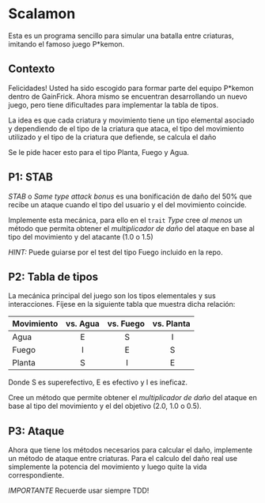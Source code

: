 # Scalamon

Esta es un programa sencillo para simular una batalla entre criaturas, imitando el famoso juego P*kemon.

## Contexto
Felicidades! Usted ha sido escogido para formar parte del equipo P*kemon dentro de GainFrick. Ahora mismo se 
encuentran desarrollando un nuevo juego, pero tiene dificultades para implementar la tabla de tipos.

La idea es que cada criatura y movimiento tiene un tipo elemental asociado y dependiendo de el tipo de
la criatura que ataca, el tipo del movimiento utilizado y el tipo de la criatura que defiende, se calcula el daño

Se le pide hacer esto para el tipo Planta, Fuego y Agua.

## P1: STAB

_STAB_ o _Same type attack bonus_ es una bonificación de daño del 50% que recibe un ataque cuando el tipo del
usuario y el del movimiento coincide.

Implemente esta mecánica, para ello en el `trait` _Type_ cree *al menos* un método que permita obtener el *multiplicador de daño*
del ataque en base al tipo del movimiento y del atacante (1.0 o 1.5)

_HINT:_ Puede guiarse por el test del tipo Fuego incluido en la repo.

## P2: Tabla de tipos

La mecánica principal del juego son los tipos elementales y sus interacciones. Fíjese en la siguiente tabla
que muestra dicha relación:

| Movimiento | vs. Agua | vs. Fuego | vs. Planta |
| - | :-: | :-: | :-: |
| Agua | E | S | I |
| Fuego | I  | E | S |
| Planta | S | I | E |

Donde S es superefectivo, E es efectivo y I es ineficaz.

Cree un método que permite obtener el *multiplicador de daño* del ataque en base al tipo del movimiento y el del objetivo (2.0, 1.0 o 0.5).

## P3: Ataque

Ahora que tiene los métodos necesarios para calcular el daño, implemente un método de ataque entre criaturas. Para el calculo del daño
real use simplemente la potencia del movimiento y luego quite la vida correspondiente.

*IMPORTANTE* Recuerde usar siempre TDD!

